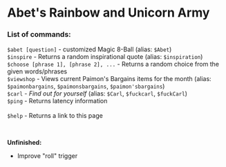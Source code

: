 # Abet's Rainbow and Unicorn Army
### List of commands:
`$abet [question]` - customized Magic 8-Ball (alias: `$Abet`) <br />
`$inspire` - Returns a random inspirational quote (alias: `$inspiration`) <br />
`$choose [phrase 1], [phrase 2], ...` - Returns a random choice from the given words/phrases <br />
`$viewshop` - Views current Paimon's Bargains items for the month (alias: `$paimonbargains`, `$paimonsbargains`, `$paimon'sbargains`) <br />
`$carl` - _Find out for yourself_ (alias: `$Carl`, `$fuckcarl`, `$fuckCarl`) <br />
`$ping` - Returns latency information <br /> <br />
`$help` - Returns a link to this page

<br>

**Unfinished:** <br />
- Improve "roll" trigger
